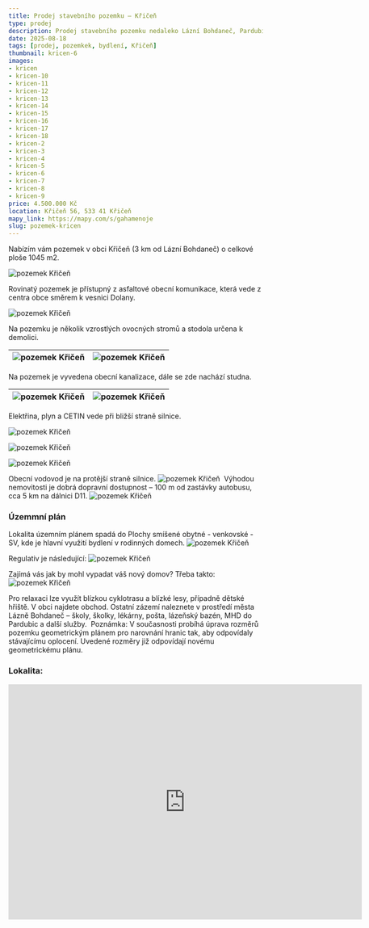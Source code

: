```yaml
---
title: Prodej stavebního pozemku – Křičeň
type: prodej
description: Prodej stavebního pozemku nedaleko Lázní Bohdaneč, Pardubic, ale i dálnice s lukrativní velikosti 1045 m2.
date: 2025-08-18
tags: [prodej, pozemkek, bydlení, Křičeň]
thumbnail: kricen-6
images:
- kricen
- kricen-10
- kricen-11
- kricen-12
- kricen-13
- kricen-14
- kricen-15
- kricen-16
- kricen-17
- kricen-18
- kricen-2
- kricen-3
- kricen-4
- kricen-5
- kricen-6
- kricen-7
- kricen-8
- kricen-9
price: 4.500.000 Kč
location: Křičeň 56, 533 41 Křičeň 
mapy_link: https://mapy.com/s/gahamenoje
slug: pozemek-kricen
---
```


Nabízím vám pozemek v obci Křičeň (3 km od Lázní Bohdaneč) o celkové ploše 1045 m2.

![pozemek Křičeň](https://res.cloudinary.com/dgnpeadbj/image/upload/v1755541183/kricen-5.jpg)

Rovinatý pozemek je přístupný z asfaltové obecní komunikace, která vede z centra obce směrem k vesnici Dolany.

![pozemek Křičeň](https://res.cloudinary.com/dgnpeadbj/image/upload/v1755541183/kricen-17.jpg)

Na pozemku je několik vzrostlých ovocných stromů a stodola určena k demolici.    ‌

| ![pozemek Křičeň](https://res.cloudinary.com/dgnpeadbj/image/upload/v1755541183/kricen-12.jpg) | ![pozemek Křičeň](https://res.cloudinary.com/dgnpeadbj/image/upload/v1755541183/kricen-11.jpg) |
| ---------------------------------------------------------------------------------------------- | ---------------------------------------------------------------------------------------------- |

Na pozemek je vyvedena obecní kanalizace, dále se zde nachází studna.

| ![pozemek Křičeň](https://res.cloudinary.com/dgnpeadbj/image/upload/v1755541183/kricen-16.jpg) | ![pozemek Křičeň](https://res.cloudinary.com/dgnpeadbj/image/upload/v1755541183/kricen-15.jpg) |
| ---------------------------------------------------------------------------------------------- | ---------------------------------------------------------------------------------------------- |

Elektřina, plyn a CETIN vede při bližší straně silnice.

![pozemek Křičeň](https://res.cloudinary.com/dgnpeadbj/image/upload/v1755541183/kricen-30-2.jpg)

![pozemek Křičeň](https://res.cloudinary.com/dgnpeadbj/image/upload/v1755541183/kricen-30-3.jpg)

![pozemek Křičeň](https://res.cloudinary.com/dgnpeadbj/image/upload/v1755541183/kricen-30.jpg)

Obecní vodovod je na protější straně silnice.
![pozemek Křičeň](https://res.cloudinary.com/dgnpeadbj/image/upload/v1755541183/kricen-30-4.jpg)    ‌
Výhodou nemovitosti je dobrá dopravní dostupnost – 100 m od zastávky autobusu, cca 5 km na dálnici D11. 
![pozemek Křičeň](https://res.cloudinary.com/dgnpeadbj/image/upload/v1755541183/kricen-8.jpg)

### Územmní plán

Lokalita územním plánem spadá do Plochy smíšené obytné - venkovské - SV, kde je hlavní využití bydlení v rodinných domech.
![pozemek Křičeň](https://res.cloudinary.com/dgnpeadbj/image/upload/v1755544120/kricen-31-2.png)

Regulativ je následující:
![pozemek Křičeň](https://res.cloudinary.com/dgnpeadbj/image/upload/v1755544120/kricen-31.png)

Zajímá vás jak by mohl vypadat váš nový domov? Třeba takto: 
![pozemek Křičeň](https://res.cloudinary.com/dgnpeadbj/image/upload/v1755541183/kricen-4.jpg)

Pro relaxaci lze využít blízkou cyklotrasu a blízké lesy, případně dětské hřiště. V obci najdete obchod. Ostatní zázemí naleznete v prostředí města Lázně Bohdaneč – školy, školky, lékárny, pošta, lázeňský bazén, MHD do Pardubic a další služby. 
    ‌
Poznámka: V současnosti probíhá úprava rozměrů pozemku geometrickým plánem pro narovnání hranic tak, aby odpovídaly stávajícímu oplocení. Uvedené rozměry již odpovídají novému geometrickému plánu.

### Lokalita:

<iframe style="border:none" src="https://mapy.com/s/gomubuheso" width="700" height="466" frameborder="0"></iframe>

